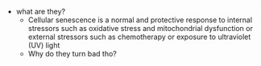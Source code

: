   * what are they?
    * Cellular senescence is a normal and protective response to internal stressors such as oxidative stress and mitochondrial dysfunction or external stressors such as chemotherapy or exposure to ultraviolet (UV) light
    * Why do they turn bad tho?